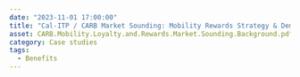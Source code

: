 ```yaml
---
date: "2023-11-01 17:00:00"
title: "Cal-ITP / CARB Market Sounding: Mobility Rewards Strategy & Demonstration Project"
asset: CARB.Mobility.Loyalty.and.Rewards.Market.Sounding.Background.pdf
category: Case studies
tags:
  - Benefits
---
```

